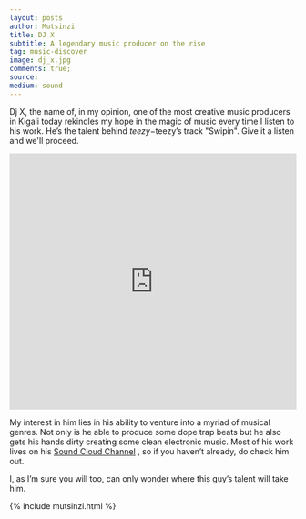 ```yaml
---
layout: posts
author: Mutsinzi
title: DJ X
subtitle: A legendary music producer on the rise
tag: music-discover
image: dj_x.jpg
comments: true;
source:
medium: sound
---
```



Dj X, the name of, in my opinion, one of the most creative music producers in Kigali today rekindles my hope in the magic of music every time I listen to his work. He’s the talent behind $teezy-$teezy’s track "Swipin". Give it a listen and we'll proceed.

<iframe width="100%" height="450" scrolling="no" frameborder="no" src="https://w.soundcloud.com/player/?url=https%3A//api.soundcloud.com/tracks/260498517&amp;auto_play=false&amp;hide_related=false&amp;show_comments=true&amp;show_user=true&amp;show_reposts=false&amp;visual=true"></iframe>

My interest in him lies in his ability to venture into a myriad of musical genres. Not only is he able to produce some dope trap beats but he also gets his hands dirty creating some clean electronic music. Most of his work lives on his <a href= "http://soundcloud.com/lionelboob" target= "_blank" > Sound Cloud Channel</a> , so if you haven’t already, do check him out.

I, as I’m sure you will too, can only wonder where this guy’s talent will take him.

{% include mutsinzi.html %}
